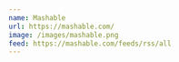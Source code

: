 ```yaml
---
name: Mashable
url: https://mashable.com/
image: /images/mashable.png
feed: https://mashable.com/feeds/rss/all
---
```

